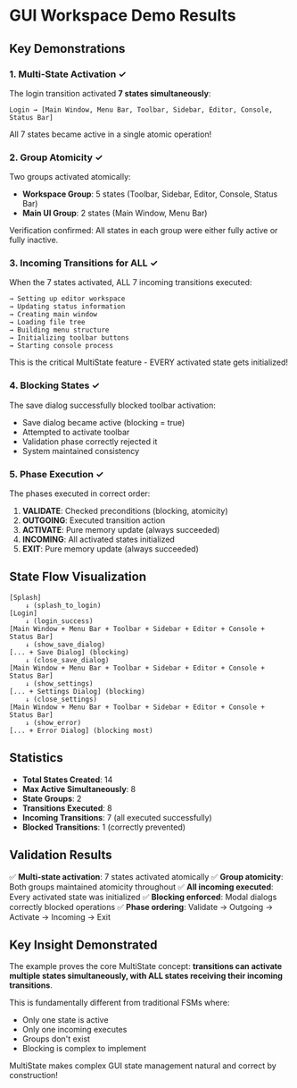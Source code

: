 # GUI Workspace Demo Results

## Key Demonstrations

### 1. Multi-State Activation ✓

The login transition activated **7 states simultaneously**:

```
Login → [Main Window, Menu Bar, Toolbar, Sidebar, Editor, Console, Status Bar]
```

All 7 states became active in a single atomic operation!

### 2. Group Atomicity ✓

Two groups activated atomically:
- **Workspace Group**: 5 states (Toolbar, Sidebar, Editor, Console, Status Bar)
- **Main UI Group**: 2 states (Main Window, Menu Bar)

Verification confirmed: All states in each group were either fully active or fully inactive.

### 3. Incoming Transitions for ALL ✓

When the 7 states activated, ALL 7 incoming transitions executed:
```
→ Setting up editor workspace
→ Updating status information
→ Creating main window
→ Loading file tree
→ Building menu structure
→ Initializing toolbar buttons
→ Starting console process
```

This is the critical MultiState feature - EVERY activated state gets initialized!

### 4. Blocking States ✓

The save dialog successfully blocked toolbar activation:
- Save dialog became active (blocking = true)
- Attempted to activate toolbar
- Validation phase correctly rejected it
- System maintained consistency

### 5. Phase Execution ✓

The phases executed in correct order:
1. **VALIDATE**: Checked preconditions (blocking, atomicity)
2. **OUTGOING**: Executed transition action
3. **ACTIVATE**: Pure memory update (always succeeded)
4. **INCOMING**: All activated states initialized
5. **EXIT**: Pure memory update (always succeeded)

## State Flow Visualization

```
[Splash]
    ↓ (splash_to_login)
[Login]
    ↓ (login_success)
[Main Window + Menu Bar + Toolbar + Sidebar + Editor + Console + Status Bar]
    ↓ (show_save_dialog)
[... + Save Dialog] (blocking)
    ↓ (close_save_dialog)
[Main Window + Menu Bar + Toolbar + Sidebar + Editor + Console + Status Bar]
    ↓ (show_settings)
[... + Settings Dialog] (blocking)
    ↓ (close_settings)
[Main Window + Menu Bar + Toolbar + Sidebar + Editor + Console + Status Bar]
    ↓ (show_error)
[... + Error Dialog] (blocking most)
```

## Statistics

- **Total States Created**: 14
- **Max Active Simultaneously**: 8
- **State Groups**: 2
- **Transitions Executed**: 8
- **Incoming Transitions**: 7 (all executed successfully)
- **Blocked Transitions**: 1 (correctly prevented)

## Validation Results

✅ **Multi-state activation**: 7 states activated atomically
✅ **Group atomicity**: Both groups maintained atomicity throughout
✅ **All incoming executed**: Every activated state was initialized
✅ **Blocking enforced**: Modal dialogs correctly blocked operations
✅ **Phase ordering**: Validate → Outgoing → Activate → Incoming → Exit

## Key Insight Demonstrated

The example proves the core MultiState concept: **transitions can activate multiple states simultaneously, with ALL states receiving their incoming transitions**.

This is fundamentally different from traditional FSMs where:
- Only one state is active
- Only one incoming executes
- Groups don't exist
- Blocking is complex to implement

MultiState makes complex GUI state management natural and correct by construction!